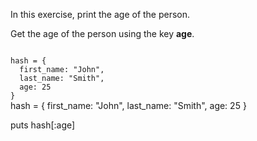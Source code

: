 In this exercise,
print the age of the person.

Get the age of the
person using the key **age**.

<codeblock language="ruby" type="exercise" testMode="fixedInput">
<code>
hash = {
  first_name: "John",
  last_name: "Smith",
  age: 25
}
</code>

<solution>
hash = {
  first_name: "John",
  last_name: "Smith",
  age: 25
}

puts hash[:age]
</solution>
</codeblock>
